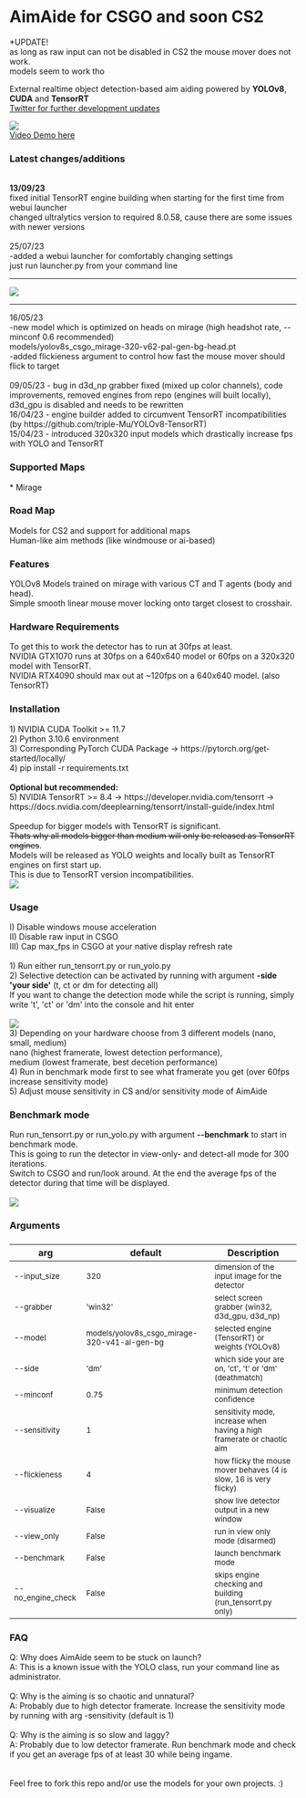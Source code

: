 # AimAide for CSGO and soon CS2

*UPDATE!
<br>as long as raw input can not be disabled in CS2 the mouse mover does not work.<br>
models seem to work tho

External realtime object detection-based aim aiding powered by <b>YOLOv8</b>, <b>CUDA</b> and <b>TensorRT</b><br>
[Twitter for further development updates](https://twitter.com/AimAideCS)

<img src="/docs/header_cts.jpg"><br>
[Video Demo here](https://github.com/schelmi1/AimAide/blob/main/docs/demo.mp4?raw=true)
<br>

<h3>Latest changes/additions</h3>


<br>
<b>13/09/23</b><br>
fixed initial TensorRT engine building when starting for the first time from webui launcher<br>
changed ultralytics version to required 8.0.58, cause there are some issues with newer versions
<br>
<br>
25/07/23<br>
-added a webui launcher for comfortably changing settings<br>
just run launcher.py from your command line
<br>
<hr>
<img src="/docs/launcher.png">
<br>
<hr>
16/05/23<br>
-new model which is optimized on heads on mirage (high headshot rate, --minconf 0.6 recommended)<br>
models/yolov8s_csgo_mirage-320-v62-pal-gen-bg-head.pt<br>
-added flickieness argument to control how fast the mouse mover should flick to target
<br><br>
09/05/23 - bug in d3d_np grabber fixed (mixed up color channels), code improvements, removed engines from repo (engines will built locally),<br> d3d_gpu is disabled and needs to be rewritten<br>
16/04/23 - engine builder added to circumvent TensorRT incompatibilities <br>(by https://github.com/triple-Mu/YOLOv8-TensorRT)<br>
15/04/23 - introduced 320x320 input models which drastically increase fps with YOLO and TensorRT<br>


<h3>Supported Maps</h3>
* Mirage

<h3>Road Map</h3>
Models for CS2 and support for additional maps<br>
Human-like aim methods (like windmouse or ai-based)

<h3>Features</h3>
YOLOv8 Models trained on mirage with various CT and T agents (body and head).<br>
Simple smooth linear mouse mover locking onto target closest to crosshair.<br>

<h3>Hardware Requirements</h3>
To get this to work the detector has to run at 30fps at least.<br>
NVIDIA GTX1070 runs at 30fps on a 640x640 model or 60fps on a 320x320 model with TensorRT.<br>
NVIDIA RTX4090 should max out at ~120fps on a 640x640 model. (also TensorRT)<br>

<h3>Installation</h3>
1) NVIDIA CUDA Toolkit >= 11.7<br>
2) Python 3.10.6 environment<br>
3) Corresponding PyTorch CUDA Package -> https://pytorch.org/get-started/locally/<br>
4) pip install -r requirements.txt<br><br>
<b>Optional but recommended:</b><br>
5) NVIDIA TensorRT >= 8.4 -> https://developer.nvidia.com/tensorrt -> https://docs.nvidia.com/deeplearning/tensorrt/install-guide/index.html<br> 
<br>
Speedup for bigger models with TensorRT is significant.<br>
<s>Thats why all models bigger than medium will only be released as TensorRT engines</s>.<br>
Models will be released as YOLO weights and locally built as TensorRT engines on first start up.<br>
This is due to TensorRT version incompatibilities.<br>

<img src="/docs/TensorRT_Speedup.png">

<h3>Usage</h3>
I) Disable windows mouse acceleration<br>
II) Disable raw input in CSGO<br>
III) Cap max_fps in CSGO at your native display refresh rate<br>
<br>
1) Run either run_tensorrt.py or run_yolo.py<br>
2) Selective detection can be activated by running with argument <b>-side 'your side'</b> (t, ct or dm for detecting all)<br>
If you want to change the detection mode while the script is running, simply write 't', 'ct' or 'dm' into the console and hit enter<br><br>
<img src="/docs/side_switch.png"><br>
3) Depending on your hardware choose from 3 different models (nano, small, medium)<br>
nano (highest framerate, lowest detection performance),<br>
medium (lowest framerate, best decetion performance)<br>
4) Run in benchmark mode first to see what framerate you get (over 60fps increase sensitivity mode)<br>
5) Adjust mouse sensitivity in CS and/or sensitivity mode of AimAide

<h3>Benchmark mode</h3>
Run run_tensorrt.py or run_yolo.py with argument <b>--benchmark</b> to start in benchmark mode.<br>
This is going to run the detector in view-only- and detect-all mode for 300 iterations.<br>
Switch to CSGO and run/look around. At the end the average fps of the detector during that time will be displayed.
<br><br>
<img src="/docs/benchmark_mode1.png">

<h3>Arguments<h3>
  
| arg      | default   | Description                                                                                                |
| ----      | ---       | ---                                                                                                       |
| <sub>--input_size</sub> | <sub>320</sub>             | <sub>dimension of the input image for the detector</sub>                  |
| <sub>--grabber</sub>    | <sub>'win32'</sub>         | <sub>select screen grabber (win32, d3d_gpu, d3d_np) </sub>                           |
| <sub>--model</sub>      | <sub>models/yolov8s_csgo_mirage-320-v41-al-gen-bg</sub>| <sub>selected engine (TensorRT) or weights (YOLOv8)</sub>|       
| <sub>--side </sub>      | <sub>'dm'</sub>  | <sub>which side your are on, 'ct', 't' or 'dm' (deathmatch)</sub>                  | 
| <sub>--minconf </sub>   | <sub>0.75</sub>  | <sub>minimum detection confidence</sub>                                            |  
| <sub>--sensitivity</sub>     | <sub>1</sub> | <sub>sensitivity mode, increase when having a high framerate or chaotic aim</sub>  |
| <sub>--flickieness</sub>     |<sub>4</sub>  | <sub>how flicky the mouse mover behaves (4 is slow, 16 is very flicky)</sub>  |
| <sub>--visualize</sub>       |<sub>False</sub> | <sub>show live detector output in a new window</sub>                               |
| <sub>--view_only </sub>      |<sub>False</sub> | <sub>run in view only mode (disarmed)</sub>                                        |
| <sub>--benchmark</sub>       | <sub>False</sub> | <sub>launch benchmark mode</sub>                                                   |
| <sub>--no_engine_check</sub> | <sub>False</sub> | <sub>skips engine checking and building (run_tensorrt.py only)</sub>       |



<h3>FAQ</h3>
Q: Why does AimAide seem to be stuck on launch?<br>
A: This is a known issue with the YOLO class, run your command line as administrator.<br>
<br>
Q: Why is the aiming is so chaotic and unnatural?<br>
A: Probably due to high detector framerate. Increase the sensitivity mode by running with arg -sensitivity (default is 1)<br>
<br>
Q: Why is the aiming is so slow and laggy?<br>
A: Probably due to low detector framerate. Run benchmark mode and check if you get an average fps of at least 30 while being ingame.<br>
<br><br>
Feel free to fork this repo and/or use the models for your own projects. :)

